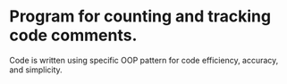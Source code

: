 # Program for counting and tracking code comments.
Code is written using specific OOP pattern for code efficiency, accuracy, and simplicity.